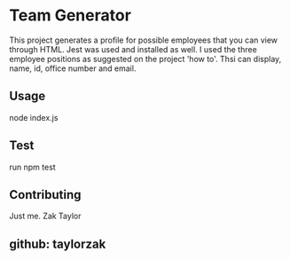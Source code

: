# Team Generator

This project generates a profile for possible employees that you can view through HTML. Jest was used and installed as well. I used the three employee positions as suggested on the project 'how to'. Thsi can display, name, id, office number and email. 

## Usage
node index.js

## Test

run npm test

## Contributing

Just me. Zak Taylor

## github: taylorzak

